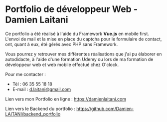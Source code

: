 # Portfolio de développeur Web - Damien Laitani

Ce portfolio a été réalisé à l'aide du Framework __Vue.js__ en mobile first. L'envoi de mail et la mise en place du captcha pour le formulaire de contact, ont, quant à eux, été gérés avec PHP sans Framework.

Vous pourrez y retrouver mes différentes réalisations que j'ai pu élaborer en autodidacte, à l'aide d'une formation Udemy ou lors de ma formation de développeur web et web mobile effectué chez O'clock.

Pour me contacter :
- Tél : 06 35 55 18 18
- E-mail : d.laitani@gmail.com

Lien vers mon Portfolio en ligne : https://damienlaitani.com

Lien vers le Backend du portfolio : https://github.com/Damien-LAITANI/backend_portfolio